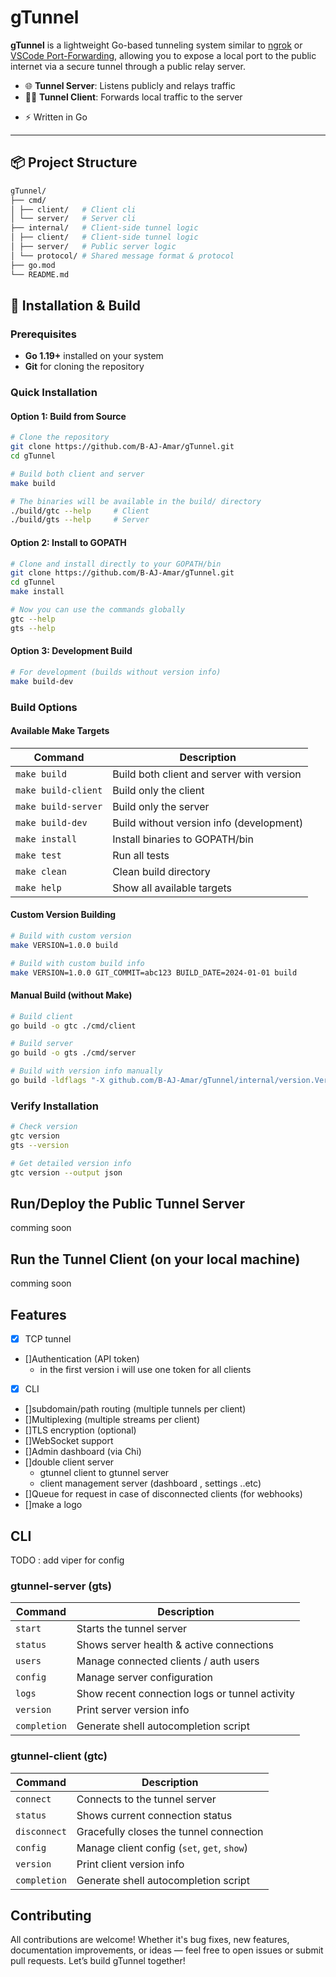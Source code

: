 # gTunnel

**gTunnel** is a lightweight Go-based tunneling system similar to [ngrok](https://ngrok.com/) or [VSCode Port-Forwarding](https://code.visualstudio.com/docs/debugtest/port-forwarding), allowing you to expose a local port to the public internet via a secure tunnel through a public relay server.

- 🌐 **Tunnel Server**: Listens publicly and relays traffic
- 🧑‍💻 **Tunnel Client**: Forwards local traffic to the server
<!-- - 🔌 **Custom Protocol**: Efficient socket-based communication -->
- ⚡ Written in Go

---

## 📦 Project Structure

```bash
gTunnel/
├── cmd/
│ ├── client/   # Client cli
│ └── server/   # Server cli
├── internal/   # Client-side tunnel logic
│ ├── client/   # Client-side tunnel logic
│ ├── server/   # Public server logic
│ └── protocol/ # Shared message format & protocol
├── go.mod
└── README.md
```

## 🚀 Installation & Build

### Prerequisites

- **Go 1.19+** installed on your system
- **Git** for cloning the repository

### Quick Installation

#### Option 1: Build from Source

```bash
# Clone the repository
git clone https://github.com/B-AJ-Amar/gTunnel.git
cd gTunnel

# Build both client and server
make build

# The binaries will be available in the build/ directory
./build/gtc --help     # Client
./build/gts --help     # Server
```

#### Option 2: Install to GOPATH

```bash
# Clone and install directly to your GOPATH/bin
git clone https://github.com/B-AJ-Amar/gTunnel.git
cd gTunnel
make install

# Now you can use the commands globally
gtc --help
gts --help
```

#### Option 3: Development Build

```bash
# For development (builds without version info)
make build-dev
```

### Build Options

#### Available Make Targets

| Command         | Description                                 |
| --------------- | ------------------------------------------- |
| `make build`    | Build both client and server with version  |
| `make build-client` | Build only the client                  |
| `make build-server` | Build only the server                  |
| `make build-dev`    | Build without version info (development) |
| `make install`      | Install binaries to GOPATH/bin         |
| `make test`         | Run all tests                           |
| `make clean`        | Clean build directory                   |
| `make help`         | Show all available targets              |

#### Custom Version Building

```bash
# Build with custom version
make VERSION=1.0.0 build

# Build with custom build info
make VERSION=1.0.0 GIT_COMMIT=abc123 BUILD_DATE=2024-01-01 build
```

#### Manual Build (without Make)

```bash
# Build client
go build -o gtc ./cmd/client

# Build server  
go build -o gts ./cmd/server

# Build with version info manually
go build -ldflags "-X github.com/B-AJ-Amar/gTunnel/internal/version.Version=1.0.0" -o gtc ./cmd/client
```

### Verify Installation

```bash
# Check version
gtc version
gts --version

# Get detailed version info
gtc version --output json
```

## Run/Deploy the Public Tunnel Server

 comming soon

## Run the Tunnel Client (on your local machine)

comming soon

## Features

- [x] TCP tunnel
- []Authentication (API token)
  - in the first version i will use one token for all clients
- [x] CLI
- []subdomain/path routing (multiple tunnels per client)
- []Multiplexing (multiple streams per client)
- []TLS encryption (optional)
- []WebSocket support
- []Admin dashboard (via Chi)
- []double client server
  - gtunnel client to gtunnel server
  - client management server (dashboard , settings ..etc)
- []Queue for request in case of disconnected clients (for webhooks)
- []make a logo

## CLI

TODO : add viper for config

### gtunnel-server (gts)

| Command      | Description                                    |
| ------------ | ---------------------------------------------- |
| `start`      | Starts the tunnel server                       |
| `status`     | Shows server health & active connections       |
| `users`      | Manage connected clients / auth users          |
| `config`     | Manage server configuration                    |
| `logs`       | Show recent connection logs or tunnel activity |
| `version`    | Print server version info                      |
| `completion` | Generate shell autocompletion script           |

### gtunnel-client (gtc)

| Command      | Description                                 |
| ------------ | ------------------------------------------- |
| `connect`    | Connects to the tunnel server               |
| `status`     | Shows current connection status             |
| `disconnect` | Gracefully closes the tunnel connection     |
| `config`     | Manage client config (`set`, `get`, `show`) |
| `version`    | Print client version info                   |
| `completion` | Generate shell autocompletion script        |


## Contributing

All contributions are welcome! Whether it's bug fixes, new features, documentation improvements, or ideas — feel free to open issues or submit pull requests. Let’s build gTunnel together!
